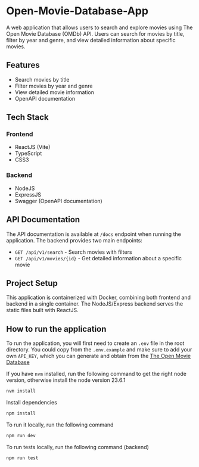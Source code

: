 # Open-Movie-Database-App
A web application that allows users to search and explore movies using The Open Movie Database (OMDb) API. Users can search for movies by title, filter by year and genre, and view detailed information about specific movies.

## Features
- Search movies by title
- Filter movies by year and genre
- View detailed movie information
- OpenAPI documentation

## Tech Stack
### Frontend
- ReactJS (Vite)
- TypeScript
- CSS3

### Backend
- NodeJS
- ExpressJS
- Swagger (OpenAPI documentation)

## API Documentation
The API documentation is available at `/docs` endpoint when running the application. The backend provides two main endpoints:
- `GET /api/v1/search` - Search movies with filters
- `GET /api/v1/movies/{id}` - Get detailed information about a specific movie

## Project Setup
This application is containerized with Docker, combining both frontend and backend in a single container. The NodeJS/Express backend serves the static files built with ReactJS.


## How to run the application
To run the application, you will first need to create an `.env` file in the root directory.
You could copy from the `.env.example` and make sure to add your own `API_KEY`, which you can generate and obtain from the [The Open Movie Database](https://www.omdbapi.com/)

If you have `nvm` installed, run the following command to get the right node version, otherwise install the node version 23.6.1

```bash
nvm install
```

Install dependencies
```bash
npm install
```

To run it locally, run the following command

```bash
npm run dev
```

To run tests locally, run the following command (backend)


```bash
npm run test
```